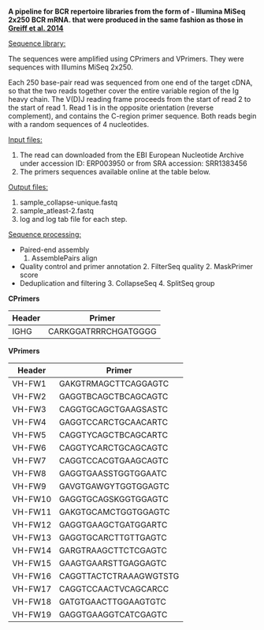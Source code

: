 **A pipeline for BCR repertoire libraries from the form of - Illumina MiSeq 2x250 BCR mRNA. that were produced in the same fashion as those in [Greiff et al. 2014](https://bmcimmunol.biomedcentral.com/articles/10.1186/s12865-014-0040-5)**

<u>Sequence library:</u>

The sequences were amplified using CPrimers and VPrimers. They were sequences with Illumins MiSeq 2x250. 

Each 250 base-pair read was sequenced from one end of the target cDNA, so that the two reads together cover the entire variable region of the Ig heavy chain. The V(D)J reading frame proceeds from the start of read 2 to the start of read 1. Read 1 is in the opposite orientation (reverse complement), and contains the C-region primer sequence. Both reads begin with a random sequences of 4 nucleotides.


<u>Input files:</u>

1. The read can downloaded from the EBI European Nucleotide Archive under accession ID: ERP003950 or from SRA accession: SRR1383456
2. The primers sequences available online at the table below.

<u>Output files:</u>

1. sample_collapse-unique.fastq
2. sample_atleast-2.fastq
3. log and log tab file for each step.

<u>Sequence processing:</u>

* Paired-end assembly
	1. AssemblePairs align
* Quality control and primer annotation
	2. FilterSeq quality
	2. MaskPrimer score
* Deduplication and filtering
	3. CollapseSeq
	4. SplitSeq group





**CPrimers**

| Header     | Primer |
| ----------- | ----------- |
| IGHG   | CARKGGATRRRCHGATGGGG       |




**VPrimers**

| Header     | Primer |
| ----------- | ----------- |
| VH-FW1   | GAKGTRMAGCTTCAGGAGTC    |
| VH-FW2   | GAGGTBCAGCTBCAGCAGTC    |
| VH-FW3   | CAGGTGCAGCTGAAGSASTC    |
| VH-FW4   | GAGGTCCARCTGCAACARTC    |
| VH-FW5   | CAGGTYCAGCTBCAGCARTC    |
| VH-FW6   | CAGGTYCARCTGCAGCAGTC    |
| VH-FW7   | CAGGTCCACGTGAAGCAGTC    |
| VH-FW8   | GAGGTGAASSTGGTGGAATC      |
| VH-FW9   | GAVGTGAWGYTGGTGGAGTC      |
| VH-FW10  | GAGGTGCAGSKGGTGGAGTC      |
| VH-FW11   | GAKGTGCAMCTGGTGGAGTC      |
| VH-FW12   | GAGGTGAAGCTGATGGARTC      |
| VH-FW13   | GAGGTGCARCTTGTTGAGTC      |
| VH-FW14   | GARGTRAAGCTTCTCGAGTC      |
| VH-FW15   | GAAGTGAARSTTGAGGAGTC      |
| VH-FW16   | CAGGTTACTCTRAAAGWGTSTG    |
| VH-FW17   | CAGGTCCAACTVCAGCARCC      |
| VH-FW18   | GATGTGAACTTGGAAGTGTC      |
| VH-FW19	| GAGGTGAAGGTCATCGAGTC		|


